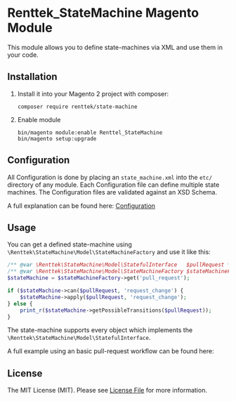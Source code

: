 # Renttek_StateMachine Magento Module

This module allows you to define state-machines via XML and use them in your code.

## Installation

1. Install it into your Magento 2 project with composer:
    ```
    composer require renttek/state-machine
    ```

2. Enable module
    ```
    bin/magento module:enable Renttel_StateMachine
    bin/magento setup:upgrade
    ```

## Configuration

All Configuration is done by placing an `state_machine.xml` into the `etc/` directory of any module.
Each Configuration file can define multiple state machines.
The Configuration files are validated against an XSD Schema.

A full explanation can be found here: [Configuration](docs/configuration.md)

## Usage

You can get a defined state-machine using `\Renttek\StateMachine\Model\StateMachineFactory` and use it like this:
```php
/** @var \Renttek\StateMachine\Model\StatefulInterface   $pullRequest */
/** @var \Renttek\StateMachine\Model\StateMachineFactory $stateMachineFactory */
$stateMachine = $stateMachineFactory->get('pull_request');

if ($stateMachine->can($pullRequest, 'request_change') {
    $stateMachine->apply($pullRequest, 'request_change');
} else {
    print_r($stateMachine->getPossibleTransitions($pullRequest));
}
```

The state-machine supports every object which implements the `\Renttek\StateMachine\Model\StatefulInterface`.

A full example using an basic pull-request workflow can be found here: [](docs/examples/pull-request.md)

## License

The MIT License (MIT).
Please see [License File](LICENSE) for more information.
